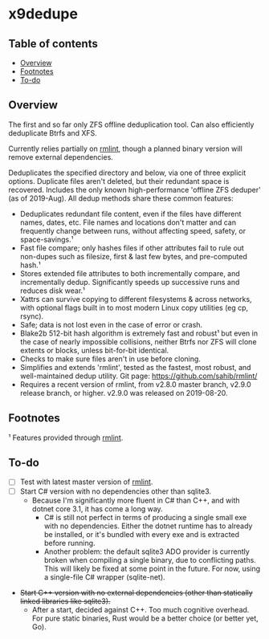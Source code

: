 # x9dedupe<!-- omit in TOC -->

## Table of contents<!-- omit in TOC -->

- [Overview](#overview)
- [Footnotes](#footnotes)
- [To-do](#to-do)

## Overview

The first and so far only ZFS offline deduplication tool. Can also efficiently deduplicate Btrfs and XFS.

Currently relies partially on [rmlint](https://github.com/sahib/rmlint), though a planned binary version will remove external dependencies.

Deduplicates the specified directory and below, via one of three explicit options. Duplicate files aren't deleted, but their redundant space is recovered. Includes the only known high-performance 'offline ZFS deduper' (as of 2019-Aug). All dedup methods share these common features:

- Deduplicates redundant file content, even if the files have different names, dates, etc. File names and locations don't matter and can frequently change between runs, without affecting speed, safety, or space-savings.¹
- Fast file compare; only hashes files if other attributes fail to rule out non-dupes such as filesize, first & last few bytes, and pre-computed hash.¹
- Stores extended file attributes to both incrementally compare, and incrementally dedup. Significantly speeds up successive runs and reduces disk wear.¹
- Xattrs can survive copying to different filesystems & across networks, with optional flags built in to most modern Linux copy utilities (eg cp, rsync).
- Safe; data is not lost even in the case of error or crash.
- Blake2b 512-bit hash algorithm is extremely fast and robust¹ but even in the case of nearly impossible collisions, neither Btrfs nor ZFS will clone extents or blocks, unless bit-for-bit identical.
- Checks to make sure files aren't in use before cloning.
- Simplifies and extends 'rmlint', tested as the fastest, most robust, and well-maintained dedup utility. Git page: https://github.com/sahib/rmlint/
- Requires a recent version of rmlint, from v2.8.0 master branch, v2.9.0 release branch, or higher. v2.9.0 was released on 2019-08-20.

## Footnotes

¹ Features provided through [rmlint](https://github.com/sahib/rmlint).

## To-do

- [ ] Test with latest master version of [rmlint](https://github.com/sahib/rmlint).
- [ ] Start C# version with no dependencies other than sqlite3.
  - Because I'm significantly more fluent in C# than C++, and with dotnet core 3.1, it has come a long way.
    - C# is still not perfect in terms of producing a single small exe with no dependencies. Either the dotnet runtime has to already be installed, or it's bundled with every exe and is extracted before running.
    - Another problem: the default sqlite3 ADO provider is currently broken when compiling a single binary, due to conflicting paths. This will likely be fixed at some point in the future. For now, using a single-file C# wrapper (sqlite-net).
- ~~Start C++ version with no external dependencies (other than statically linked libraries like sqlite3).~~
  - After a start, decided against C++. Too much cognitive overhead. For pure static binaries, Rust would be a better choice (or better yet, Go).
